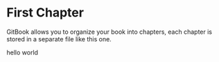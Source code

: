 # First Chapter

GitBook allows you to organize your book into chapters, each chapter is stored in a separate file like this one.

hello world

